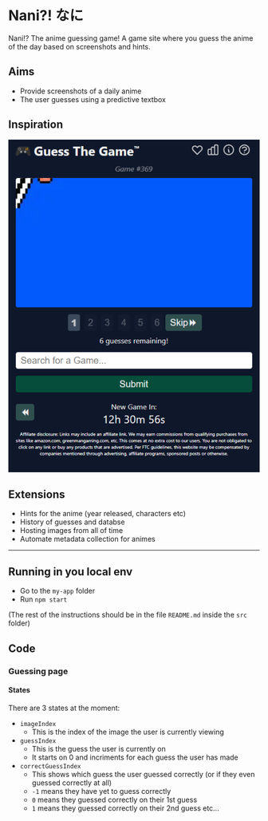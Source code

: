 # Nani?! なに
Nani!? The anime guessing game!
A game site where you guess the anime of the day based on screenshots and hints.

## Aims

* Provide screenshots of a daily anime
* The user guesses using a predictive textbox

## Inspiration
![guess the game](img/guessthegame.png)

## Extensions 
* Hints for the anime (year released, characters etc)
* History of guesses and databse
* Hosting images from all of time
* Automate metadata collection for animes

___________________________________________________________________________________________
## Running in you local env

- Go to the `my-app` folder
- Run `npm start`

(The rest of the instructions should be in the file `README.md` inside the `src` folder)

## Code

### Guessing page

#### States
There are 3 states at the moment:
- `imageIndex`
     - This is the index of the image the user is currently viewing
- `guessIndex`
    - This is the guess the user is currently on
    - It starts on 0 and incriments for each guess the user has made
- `correctGuessIndex`
    - This shows which guess the user guessed correctly (or if they even guessed correctly at all)
    - `-1` means they have yet to guess correctly
    - `0` means they guessed correctly on their 1st guess
    - `1` means  they guessed correctly on their 2nd guess etc...


